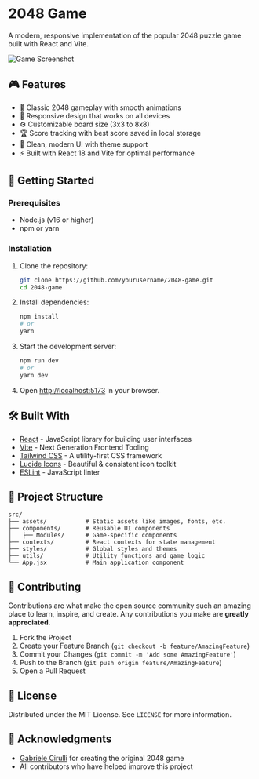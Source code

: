 # 2048 Game

A modern, responsive implementation of the popular 2048 puzzle game built with React and Vite.

![Game Screenshot](/public/screenshot.png)

## 🎮 Features

- 🎯 Classic 2048 gameplay with smooth animations
- 📱 Responsive design that works on all devices
- ⚙️ Customizable board size (3x3 to 8x8)
- 🏆 Score tracking with best score saved in local storage
- 🎨 Clean, modern UI with theme support
- ⚡ Built with React 18 and Vite for optimal performance

## 🚀 Getting Started

### Prerequisites

- Node.js (v16 or higher)
- npm or yarn

### Installation

1. Clone the repository:

   ```bash
   git clone https://github.com/yourusername/2048-game.git
   cd 2048-game
   ```

2. Install dependencies:

   ```bash
   npm install
   # or
   yarn
   ```

3. Start the development server:

   ```bash
   npm run dev
   # or
   yarn dev
   ```

4. Open [http://localhost:5173](http://localhost:5173) in your browser.

## 🛠️ Built With

- [React](https://reactjs.org/) - JavaScript library for building user interfaces
- [Vite](https://vitejs.dev/) - Next Generation Frontend Tooling
- [Tailwind CSS](https://tailwindcss.com/) - A utility-first CSS framework
- [Lucide Icons](https://lucide.dev/) - Beautiful & consistent icon toolkit
- [ESLint](https://eslint.org/) - JavaScript linter

## 🎨 Project Structure

```
src/
├── assets/           # Static assets like images, fonts, etc.
├── components/       # Reusable UI components
│   ├── Modules/      # Game-specific components
├── contexts/         # React contexts for state management
├── styles/           # Global styles and themes
├── utils/            # Utility functions and game logic
└── App.jsx           # Main application component
```

## 🤝 Contributing

Contributions are what make the open source community such an amazing place to learn, inspire, and create. Any contributions you make are **greatly appreciated**.

1. Fork the Project
2. Create your Feature Branch (`git checkout -b feature/AmazingFeature`)
3. Commit your Changes (`git commit -m 'Add some AmazingFeature'`)
4. Push to the Branch (`git push origin feature/AmazingFeature`)
5. Open a Pull Request

## 📝 License

Distributed under the MIT License. See `LICENSE` for more information.

## 🙏 Acknowledgments

- [Gabriele Cirulli](https://github.com/gabrielecirulli) for creating the original 2048 game
- All contributors who have helped improve this project
